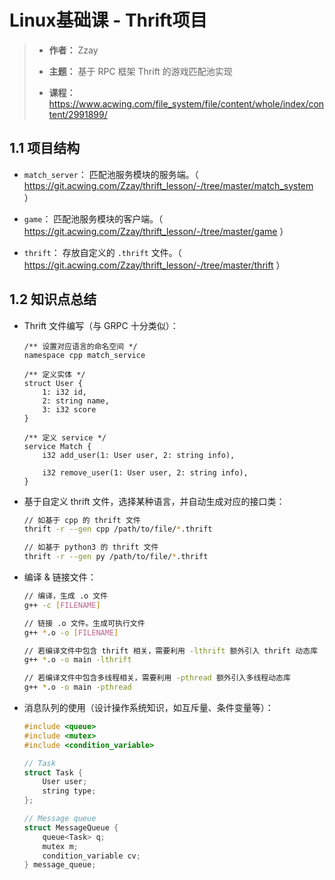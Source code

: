 # Linux基础课 - Thrift项目

> - **作者：** Zzay
>
> - **主题：** 基于 RPC 框架 Thrift 的游戏匹配池实现
>
> - **课程：** https://www.acwing.com/file_system/file/content/whole/index/content/2991899/

## 1.1 项目结构

- `match_server`： 匹配池服务模块的服务端。（ https://git.acwing.com/Zzay/thrift_lesson/-/tree/master/match_system ）

- `game`： 匹配池服务模块的客户端。（ https://git.acwing.com/Zzay/thrift_lesson/-/tree/master/game ）

- `thrift`： 存放自定义的 `.thrift` 文件。（ https://git.acwing.com/Zzay/thrift_lesson/-/tree/master/thrift ）


## 1.2 知识点总结


- Thrift 文件编写（与 GRPC 十分类似）：

    ```thrift
    /** 设置对应语言的命名空间 */
    namespace cpp match_service

    /** 定义实体 */
    struct User {
        1: i32 id,
        2: string name,
        3: i32 score
    }
     
    /** 定义 service */
    service Match {
        i32 add_user(1: User user, 2: string info),

        i32 remove_user(1: User user, 2: string info),
    }
    ```

- 基于自定义 thrift 文件，选择某种语言，并自动生成对应的接口类：

    ```bash
    // 如基于 cpp 的 thrift 文件
    thrift -r --gen cpp /path/to/file/*.thrift

    // 如基于 python3 的 thrift 文件
    thrift -r --gen py /path/to/file/*.thrift
    ```

- 编译 & 链接文件：

    ```bash
    // 编译，生成 .o 文件
    g++ -c [FILENAME]

    // 链接 .o 文件。生成可执行文件
    g++ *.o -o [FILENAME]

    // 若编译文件中包含 thrift 相关，需要利用 -lthrift 额外引入 thrift 动态库
    g++ *.o -o main -lthrift

    // 若编译文件中包含多线程相关，需要利用 -pthread 额外引入多线程动态库
    g++ *.o -o main -pthread 
    ```

- 消息队列的使用（设计操作系统知识，如互斥量、条件变量等）：

    ```cpp
    #include <queue>
    #include <mutex>
    #include <condition_variable>
    
    // Task
    struct Task {
        User user;
        string type;
    };

    // Message queue
    struct MessageQueue {
        queue<Task> q;
        mutex m;
        condition_variable cv;
    } message_queue;
    ```
